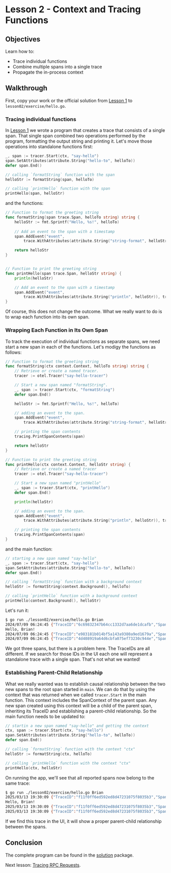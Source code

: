 # Lesson 2 - Context and Tracing Functions

## Objectives

Learn how to:

* Trace individual functions
* Combine multiple spans into a single trace
* Propagate the in-process context

## Walkthrough

First, copy your work or the official solution from [Lesson 1](../lesson01) to `lesson02/exercise/hello.go`.

### Tracing individual functions

In [Lesson 1](../lesson01) we wrote a program that creates a trace that consists of a single span. That single span combined two operations performed by the program, formatting the output string and printing it. Let's move those operations into standalone functions first:

```go
_, span := tracer.Start(ctx, "say-hello")
span.SetAttributes(attribute.String("hello-to", helloTo))
defer span.End()

// calling `formatString` function with the span
helloStr := formatString(span, helloTo)

// calling `printHello` function with the span
printHello(span, helloStr)
```

and the functions:

```go
// Function to format the greeting string
func formatString(span trace.Span, helloTo string) string {
    helloStr := fmt.Sprintf("Hello, %s!", helloTo)
    
    // Add an event to the span with a timestamp
    span.AddEvent("event",
		trace.WithAttributes(attribute.String("string-format", helloStr)), trace.WithTimestamp(time.Now()))

    return helloStr
}


// Function to print the greeting string
func printHello(span trace.Span, helloStr string) {
    println(helloStr)

    // Add an event to the span with a timestamp
	span.AddEvent("event",
		trace.WithAttributes(attribute.String("println", helloStr)), trace.WithTimestamp(time.Now()))
}
```

Of course, this does not change the outcome. What we really want to do is to wrap each function into its own span.

### Wrapping Each Function in Its Own Span

To track the execution of individual functions as separate spans, we need start a new span in each of the functions. Let's modigy the functions as follows:

```go
// Function to format the greeting string
func formatString(ctx context.Context, helloTo string) string {
	// Retrieve or create a named tracer.
	tracer := otel.Tracer("say-hello-tracer")

	// Start a new span named "formatString".
	_, span := tracer.Start(ctx, "formatString")
	defer span.End()

	helloStr := fmt.Sprintf("Hello, %s!", helloTo)

	// adding an event to the span.
	span.AddEvent("event",
		trace.WithAttributes(attribute.String("string-format", helloStr)), trace.WithTimestamp(time.Now()))

	// printing the span contents
	tracing.PrintSpanContents(span)

	return helloStr
}

// Function to print the greeting string
func printHello(ctx context.Context, helloStr string) {
	// Retrieve or create a named tracer
	tracer := otel.Tracer("say-hello-tracer")

	// Start a new span named "printHello"
	_, span := tracer.Start(ctx, "printHello")
	defer span.End()

	println(helloStr)

	// adding an event to the span.
	span.AddEvent("event",
		trace.WithAttributes(attribute.String("println", helloStr)), trace.WithTimestamp(time.Now()))

	// printing the span contents
	tracing.PrintSpanContents(span)
}
```
and the main function:

```go
// starting a new span named "say-hello"
_, span := tracer.Start(ctx, "say-hello")
span.SetAttributes(attribute.String("hello-to", helloTo))
defer span.End()

// calling `formatString` function with a background context
helloStr := formatString(context.Background(), helloTo)

// calling `printHello` function with a background context 
printHello(context.Background(), helloStr)
```


Let's run it:

```bash
$ go run ./lesson02/exercise/hello.go Brian
2024/07/09 06:24:45 {"TraceID":"6c69832347b64cc1332d7aa6de1dcafb","SpanID":"b5a6927b2d576cdc","TraceFlags":"01","TraceState":"","Remote":false}
Hello, Brian!
2024/07/09 06:24:45 {"TraceID":"e983181b014bf5a143a9380a9ed1679a","SpanID":"a1b7d7bd75914c74","TraceFlags":"01","TraceState":"","Remote":false}
2024/07/09 06:24:45 {"TraceID":"4d408919a64d6cbfa075ef73230c944e","SpanID":"a0d2b78892f808c8","TraceFlags":"01","TraceState":"","Remote":false}
```

We got three spans, but there is a problem here. The TraceIDs are all different. If we search for those IDs in the UI each one will represent a standalone trace with a single span. That's not what we wanted!

### Establishing Parent-Child Relationship

What we really wanted was to establish causal relationship between the two new spans to the root span started in `main`. We can do that by using the context that was returned when we called `tracer.Start` in the main function. This context includes the SpanContext of the parent span. Any new span created using this context will be a child of the parent span, inheriting its TraceID and establishing a parent-child relationship. So the main function needs to be updated to:

```go
// startin a new span named "say-hello" and getting the context
ctx, span := tracer.Start(ctx, "say-hello")
span.SetAttributes(attribute.String("hello-to", helloTo))
defer span.End()

// calling `formatString` function with the context "ctx"
helloStr := formatString(ctx, helloTo)

// calling `printHello` function with the context "ctx"
printHello(ctx, helloStr)
```

On running the app, we'll see that all reported spans now belong to the same trace:

```bash
$ go run ./lesson02/exercise/hello.go Brian
2025/03/13 19:30:09 {"TraceID":"f11f0ff6ed592ed8d47231075f8035b3","SpanID":"3e122881a1ecd8b8","TraceFlags":"01","TraceState":"","Remote":false}
Hello, Brian!
2025/03/13 19:30:09 {"TraceID":"f11f0ff6ed592ed8d47231075f8035b3","SpanID":"2d421d3b86b5e1dd","TraceFlags":"01","TraceState":"","Remote":false}
2025/03/13 19:30:09 {"TraceID":"f11f0ff6ed592ed8d47231075f8035b3","SpanID":"771421ad4f086397","TraceFlags":"01","TraceState":"","Remote":false}
```

If we find this trace in the UI, it will show a proper parent-child relationship between the spans.

## Conclusion

The complete program can be found in the [solution](./solution) package.

Next lesson: [Tracing RPC Requests](../lesson03).